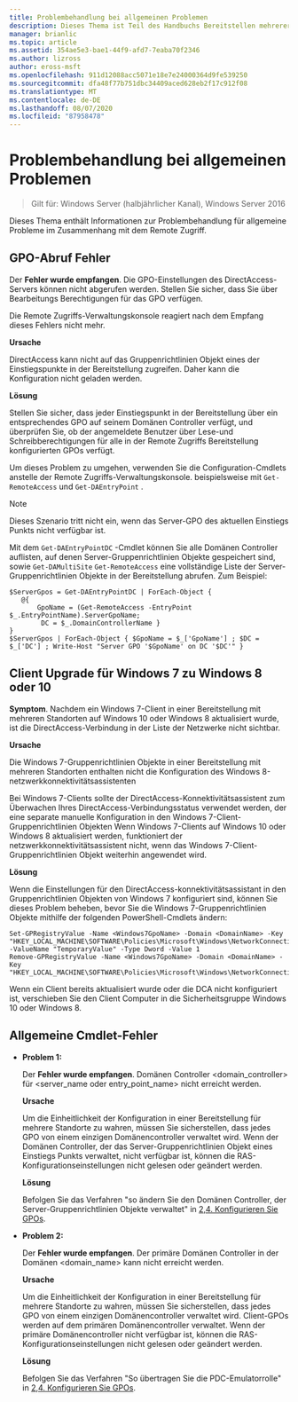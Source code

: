 ```yaml
---
title: Problembehandlung bei allgemeinen Problemen
description: Dieses Thema ist Teil des Handbuchs Bereitstellen mehrerer Remote Zugriffs Server in einer Bereitstellung mit mehreren Standorten in Windows Server 2016.
manager: brianlic
ms.topic: article
ms.assetid: 354ae5e3-bae1-44f9-afd7-7eaba70f2346
ms.author: lizross
author: eross-msft
ms.openlocfilehash: 911d12088acc5071e18e7e24000364d9fe539250
ms.sourcegitcommit: dfa48f77b751dbc34409aced628eb2f17c912f08
ms.translationtype: MT
ms.contentlocale: de-DE
ms.lasthandoff: 08/07/2020
ms.locfileid: "87958478"
---
```

# <a name="troubleshooting-general-issues"></a>Problembehandlung bei allgemeinen Problemen

>Gilt für: Windows Server (halbjährlicher Kanal), Windows Server 2016

Dieses Thema enthält Informationen zur Problembehandlung für allgemeine Probleme im Zusammenhang mit dem Remote Zugriff.

## <a name="gpo-retrieval-error"></a>GPO-Abruf Fehler
Der **Fehler wurde empfangen**. Die GPO-Einstellungen des DirectAccess-Servers können nicht abgerufen werden. Stellen Sie sicher, dass Sie über Bearbeitungs Berechtigungen für das GPO verfügen.

Die Remote Zugriffs-Verwaltungskonsole reagiert nach dem Empfang dieses Fehlers nicht mehr.

**Ursache**

DirectAccess kann nicht auf das Gruppenrichtlinien Objekt eines der Einstiegspunkte in der Bereitstellung zugreifen. Daher kann die Konfiguration nicht geladen werden.

**Lösung**

Stellen Sie sicher, dass jeder Einstiegspunkt in der Bereitstellung über ein entsprechendes GPO auf seinem Domänen Controller verfügt, und überprüfen Sie, ob der angemeldete Benutzer über Lese-und Schreibberechtigungen für alle in der Remote Zugriffs Bereitstellung konfigurierten GPOs verfügt.

Um dieses Problem zu umgehen, verwenden Sie die Configuration-Cmdlets anstelle der Remote Zugriffs-Verwaltungskonsole. beispielsweise mit `Get-RemoteAccess` und `Get-DAEntryPoint` .

> [!NOTE]
> Dieses Szenario tritt nicht ein, wenn das Server-GPO des aktuellen Einstiegs Punkts nicht verfügbar ist.

Mit dem `Get-DAEntryPointDC` -Cmdlet können Sie alle Domänen Controller auflisten, auf denen Server-Gruppenrichtlinien Objekte gespeichert sind, sowie `Get-DAMultiSite` `Get-RemoteAccess` eine vollständige Liste der Server-Gruppenrichtlinien Objekte in der Bereitstellung abrufen. Zum Beispiel:

```
$ServerGpos = Get-DAEntryPointDC | ForEach-Object {
   @{
       GpoName = (Get-RemoteAccess -EntryPoint $_.EntryPointName).ServerGpoName;
        DC = $_.DomainControllerName }
}
$ServerGpos | ForEach-Object { $GpoName = $_['GpoName'] ; $DC = $_['DC'] ; Write-Host "Server GPO '$GpoName' on DC '$DC'" }
```

## <a name="windows-7-to-windows-8-or-10-client-upgrade"></a>Client Upgrade für Windows 7 zu Windows 8 oder 10
**Symptom**. Nachdem ein Windows 7-Client in einer Bereitstellung mit mehreren Standorten auf Windows 10 oder Windows 8 aktualisiert wurde, ist die DirectAccess-Verbindung in der Liste der Netzwerke nicht sichtbar.

**Ursache**

Die Windows 7-Gruppenrichtlinien Objekte in einer Bereitstellung mit mehreren Standorten enthalten nicht die Konfiguration des Windows 8-netzwerkkonnektivitätsassistenten

 Bei Windows 7-Clients sollte der DirectAccess-Konnektivitätsassistent zum Überwachen Ihres DirectAccess-Verbindungsstatus verwendet werden, der eine separate manuelle Konfiguration in den Windows 7-Client-Gruppenrichtlinien Objekten Wenn Windows 7-Clients auf Windows 10 oder Windows 8 aktualisiert werden, funktioniert der netzwerkkonnektivitätsassistent nicht, wenn das Windows 7-Client-Gruppenrichtlinien Objekt weiterhin angewendet wird.

**Lösung**

Wenn die Einstellungen für den DirectAccess-konnektivitätsassistant in den Gruppenrichtlinien Objekten von Windows 7 konfiguriert sind, können Sie dieses Problem beheben, bevor Sie die Windows 7-Gruppenrichtlinien Objekte mithilfe der folgenden PowerShell-Cmdlets ändern:

```
Set-GPRegistryValue -Name <Windows7GpoName> -Domain <DomainName> -Key "HKEY_LOCAL_MACHINE\SOFTWARE\Policies\Microsoft\Windows\NetworkConnectivityAssistant" -ValueName "TemporaryValue" -Type Dword -Value 1
Remove-GPRegistryValue -Name <Windows7GpoName> -Domain <DomainName> -Key "HKEY_LOCAL_MACHINE\SOFTWARE\Policies\Microsoft\Windows\NetworkConnectivityAssistant"
```

Wenn ein Client bereits aktualisiert wurde oder die DCA nicht konfiguriert ist, verschieben Sie den Client Computer in die Sicherheitsgruppe Windows 10 oder Windows 8.

## <a name="general-cmdlet-errors"></a>Allgemeine Cmdlet-Fehler

-   **Problem 1:**

    Der **Fehler wurde empfangen**. Domänen Controller <domain_controller> für <server_name oder entry_point_name> nicht erreicht werden.

    **Ursache**

    Um die Einheitlichkeit der Konfiguration in einer Bereitstellung für mehrere Standorte zu wahren, müssen Sie sicherstellen, dass jedes GPO von einem einzigen Domänencontroller verwaltet wird. Wenn der Domänen Controller, der das Server-Gruppenrichtlinien Objekt eines Einstiegs Punkts verwaltet, nicht verfügbar ist, können die RAS-Konfigurationseinstellungen nicht gelesen oder geändert werden.

    **Lösung**

    Befolgen Sie das Verfahren "so ändern Sie den Domänen Controller, der Server-Gruppenrichtlinien Objekte verwaltet" in [2,4. Konfigurieren Sie GPOs](assetId:///b1960686-a81e-4f48-83f1-cc4ea484df43#ConfigGPOs).

-   **Problem 2:**

    Der **Fehler wurde empfangen**. Der primäre Domänen Controller in der Domänen <domain_name> kann nicht erreicht werden.

    **Ursache**

    Um die Einheitlichkeit der Konfiguration in einer Bereitstellung für mehrere Standorte zu wahren, müssen Sie sicherstellen, dass jedes GPO von einem einzigen Domänencontroller verwaltet wird. Client-GPOs werden auf dem primären Domänencontroller verwaltet. Wenn der primäre Domänencontroller nicht verfügbar ist, können die RAS-Konfigurationseinstellungen nicht gelesen oder geändert werden.

    **Lösung**

    Befolgen Sie das Verfahren "So übertragen Sie die PDC-Emulatorrolle" in [2,4. Konfigurieren Sie GPOs](assetId:///b1960686-a81e-4f48-83f1-cc4ea484df43#ConfigGPOs).



